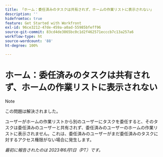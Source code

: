 ```yaml
---
title: 「ホーム：委任済みのタスクは共有されず、ホームの作業リストに表示されない」
description: ''
hidefromtoc: true
feature: Get Started with Workfront
exl-id: 96ce3212-47de-459a-a0ad-55985bfeff96
source-git-commit: 83cd4de3865bc0c1d2f462571ecccb7c13a257a6
workflow-type: ht
source-wordcount: '88'
ht-degree: 100%

---
```


# ホーム：委任済みのタスクは共有されず、ホームの作業リストに表示されない

>[!NOTE]
>
>この問題は解決されました。

ユーザーがホームの作業リストから別のユーザーにタスクを委任すると、そのタスクは委任済みのユーザーと共有されず、委任済みのユーザーのホームの作業リストに表示されません。これは、委任済みのユーザーがまだ委任済みのタスクに対するアクセス権限がない場合に発生します。

_最初に報告されたのは 2023年6月1日（PT）です。_
